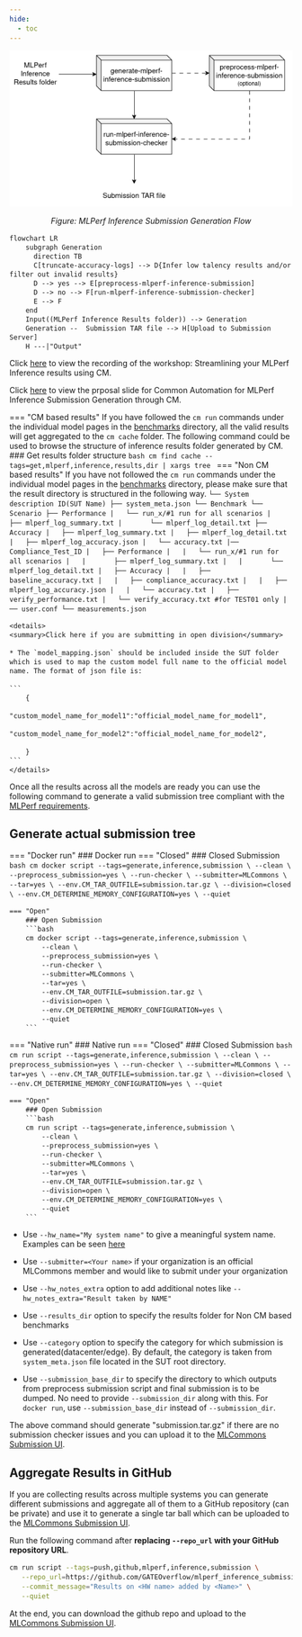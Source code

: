 ```yaml
---
hide:
  - toc
---
```


<p align="center">
  <img src="../img/submission-flow.png" alt="Submission Generation Flow">
</p>

<p align="center"><em>Figure: MLPerf Inference Submission Generation Flow</em></p>

<!--![Submission Generation Flow](../img/submission-flow.png)-->
```mermaid
flowchart LR
    subgraph Generation
      direction TB
      C[truncate-accuracy-logs] --> D{Infer low talency results and/or filter out invalid results}
      D --> yes --> E[preprocess-mlperf-inference-submission]
      D --> no --> F[run-mlperf-inference-submission-checker]
      E --> F
    end
    Input((MLPerf Inference Results folder)) --> Generation
    Generation --  Submission TAR file --> H[Upload to Submission Server]
    H ---|"Output"
```



Click [here](https://youtu.be/eI1Hoecc3ho) to view the recording of the workshop: Streamlining your MLPerf Inference results using CM.

Click [here](https://docs.google.com/presentation/d/1cmbpZUpVr78EIrhzyMBnnWnjJrD-mZ2vmSb-yETkTA8/edit?usp=sharing) to view the prposal slide for Common Automation for MLPerf Inference Submission Generation through CM.

=== "CM based results"
    If you have followed the `cm run` commands under the individual model pages in the [benchmarks](../index.md) directory, all the valid results will get aggregated to the `cm cache` folder. The following command could be used to browse the structure of inference results folder generated by CM.
    ### Get results folder structure
    ```bash
    cm find cache --tags=get,mlperf,inference,results,dir | xargs tree
    ```
=== "Non CM based results"
    If you have not followed the `cm run` commands under the individual model pages in the [benchmarks](../index.md) directory, please make sure that the result directory is structured in the following way. 
    ```
    └── System description ID(SUT Name)
        ├── system_meta.json
        └── Benchmark
            └── Scenario
                ├── Performance
                |   └── run_x/#1 run for all scenarios
                |       ├── mlperf_log_summary.txt
                |       └── mlperf_log_detail.txt
                ├── Accuracy
                |   ├── mlperf_log_summary.txt
                |   ├── mlperf_log_detail.txt
                |   ├── mlperf_log_accuracy.json
                |   └── accuracy.txt
                |── Compliance_Test_ID
                |   ├── Performance
                |   |   └── run_x/#1 run for all scenarios
                |   |       ├── mlperf_log_summary.txt
                |   |       └── mlperf_log_detail.txt
                |   ├── Accuracy
                |   |   ├── baseline_accuracy.txt
                |   |   ├── compliance_accuracy.txt
                |   |   ├── mlperf_log_accuracy.json
                |   |   └── accuracy.txt
                |   ├── verify_performance.txt
                |   └── verify_accuracy.txt #for TEST01 only
                |── user.conf
                └── measurements.json
    ```
    
    <details>
    <summary>Click here if you are submitting in open division</summary>

    * The `model_mapping.json` should be included inside the SUT folder which is used to map the custom model full name to the official model name. The format of json file is:

    ```
        {
            "custom_model_name_for_model1":"official_model_name_for_model1",
            "custom_model_name_for_model2":"official_model_name_for_model2",

        }
    ```
    </details>

Once all the results across all the models are ready you can use the following command to generate a valid submission tree compliant with the [MLPerf requirements](https://github.com/mlcommons/policies/blob/master/submission_rules.adoc#inference-1).

## Generate actual submission tree

=== "Docker run"
    ### Docker run
    === "Closed"
        ### Closed Submission
        ```bash
        cm docker script --tags=generate,inference,submission \
            --clean \
            --preprocess_submission=yes \
            --run-checker \
            --submitter=MLCommons \
            --tar=yes \
            --env.CM_TAR_OUTFILE=submission.tar.gz \
            --division=closed \
            --env.CM_DETERMINE_MEMORY_CONFIGURATION=yes \
            --quiet
        ```

    === "Open"
        ### Open Submission
        ```bash
        cm docker script --tags=generate,inference,submission \
            --clean \
            --preprocess_submission=yes \
            --run-checker \
            --submitter=MLCommons \
            --tar=yes \
            --env.CM_TAR_OUTFILE=submission.tar.gz \
            --division=open \
            --env.CM_DETERMINE_MEMORY_CONFIGURATION=yes \
            --quiet
        ```

=== "Native run"
    ### Native run
    === "Closed"
        ### Closed Submission
        ```bash
        cm run script --tags=generate,inference,submission \
            --clean \
            --preprocess_submission=yes \
            --run-checker \
            --submitter=MLCommons \
            --tar=yes \
            --env.CM_TAR_OUTFILE=submission.tar.gz \
            --division=closed \
            --env.CM_DETERMINE_MEMORY_CONFIGURATION=yes \
            --quiet
        ```

    === "Open"
        ### Open Submission
        ```bash
        cm run script --tags=generate,inference,submission \
            --clean \
            --preprocess_submission=yes \
            --run-checker \
            --submitter=MLCommons \
            --tar=yes \
            --env.CM_TAR_OUTFILE=submission.tar.gz \
            --division=open \
            --env.CM_DETERMINE_MEMORY_CONFIGURATION=yes \
            --quiet
        ```

* Use `--hw_name="My system name"` to give a meaningful system name. Examples can be seen [here](https://github.com/mlcommons/inference_results_v3.0/tree/main/open/cTuning/systems)

* Use `--submitter=<Your name>` if your organization is an official MLCommons member and would like to submit under your organization

* Use `--hw_notes_extra` option to add additional notes like `--hw_notes_extra="Result taken by NAME" `

* Use `--results_dir` option to specify the results folder for Non CM based benchmarks

* Use `--category` option to specify the category for which submission is generated(datacenter/edge). By default, the category is taken from `system_meta.json` file located in the SUT root directory.

* Use `--submission_base_dir` to specify the directory to which outputs from preprocess submission script and final submission is to be dumped. No need to provide `--submission_dir` along with this. For `docker run`, use `--submission_base_dir` instead of `--submission_dir`.

The above command should generate "submission.tar.gz" if there are no submission checker issues and you can upload it to the [MLCommons Submission UI](https://submissions-ui.mlcommons.org/submission).

## Aggregate Results in GitHub

If you are collecting results across multiple systems you can generate different submissions and aggregate all of them to a GitHub repository (can be private) and use it to generate a single tar ball which can be uploaded to the [MLCommons Submission UI](https://submissions-ui.mlcommons.org/submission). 

Run the following command after **replacing `--repo_url` with your GitHub repository URL**.

```bash
cm run script --tags=push,github,mlperf,inference,submission \
   --repo_url=https://github.com/GATEOverflow/mlperf_inference_submissions_v4.1 \
   --commit_message="Results on <HW name> added by <Name>" \
   --quiet
```

At the end, you can download the github repo and upload to the [MLCommons Submission UI](https://submissions-ui.mlcommons.org/submission).

